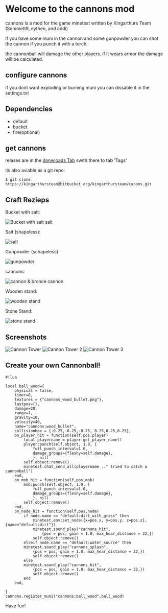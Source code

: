 # Welcome to the cannons mod
cannons is a mod for the game minetest written by Kingarthurs Team
(Semmett9, eythen, and addi)

if you have some muni in the cannon and some gunpowder
you can shot the cannon if you punch it with a torch.

the cannonball will damage the other players.
if it wears armor the damage will be calculated.
## configure cannons

if you dont want exploding or burning muni you can dissable it in the settings.txt



## Dependencies

* default
* bucket
* fire(optional)

## get cannons
relases are in the [donwloads Tab](https://bitbucket.org/kingarthursteam/cannons/downloads#tag-downloads)
swith there to tab 'Tags'

its also aviable as a git repo:

```
$ git clone https://kingarthursteam@bitbucket.org/kingarthursteam/canons.git
```

## Craft Rezieps

Bucket with salt:

![Bucket with salt salt](https://bitbucket.org/kingarthursteam/cannons/wiki/crafts/bucket_with_salt.png)

Salt (shapeless): 

![salt](https://bitbucket.org/kingarthursteam/cannons/wiki/crafts/salt.png)

Gunpowder (schapeless):

![gunpowder](http://thatraspberrypiserver.raspberryip.com/Infinatum_Minetest/Downloads/cannon/img/craft_gunpowder.gif)

cannons:

![cannon & bronce cannon](http://thatraspberrypiserver.raspberryip.com/Infinatum_Minetest/Downloads/cannon/img/craft_cannon.gif)

Wooden stand:

![wooden stand](https://bitbucket.org/kingarthursteam/cannons/wiki/crafts/woden_stand.png)

Stone Stand:

![stone stand](https://bitbucket.org/kingarthursteam/cannons/wiki/crafts/stone_stand.png)

## Screenshots
![Cannon Tower](https://bitbucket.org/kingarthursteam/cannons/wiki/screenshots/screenshot_1531516.png)
![Cannon Tower 2](https://bitbucket.org/kingarthursteam/cannons/wiki/screenshots/screenshot_1849086.png)
![Cannon Tower 3](https://bitbucket.org/kingarthursteam/cannons/wiki/screenshots/screenshot_5781410.png)

## Create your own Cannonball!

```
#!lua

local ball_wood={
	physical = false,
	timer=0,
	textures = {"cannons_wood_bullet.png"},
	lastpos={},
	damage=20,
	range=1,
	gravity=10,
	velocity=40,
	name="cannons:wood_bullet",
	collisionbox = {-0.25,-0.25,-0.25, 0.25,0.25,0.25},
	on_player_hit = function(self,pos,player)
		local playername = player:get_player_name()
		player:punch(self.object, 1.0, {
			full_punch_interval=1.0,
			damage_groups={fleshy=self.damage},
			}, nil)
		self.object:remove()
		minetest.chat_send_all(playername .." tried to catch a cannonball")
	end,
	on_mob_hit = function(self,pos,mob)
		mob:punch(self.object, 1.0, {
			full_punch_interval=1.0,
			damage_groups={fleshy=self.damage},
			}, nil)
		self.object:remove()
	end,
	on_node_hit = function(self,pos,node)
		if node.name == "default:dirt_with_grass" then			
			minetest.env:set_node({x=pos.x, y=pos.y, z=pos.z},{name="default:dirt"})
			minetest.sound_play("cannons_hit",
				{pos = pos, gain = 1.0, max_hear_distance = 32,})
			self.object:remove()
		elseif node.name == "default:water_source" then
		minetest.sound_play("cannons_splash",
			{pos = pos, gain = 1.0, max_hear_distance = 32,})
			self.object:remove()
		else
		minetest.sound_play("cannons_hit",
			{pos = pos, gain = 1.0, max_hear_distance = 32,})
			self.object:remove()
		end
	end,

}
cannons.register_muni("cannons:ball_wood",ball_wood)
```




Have fun!
